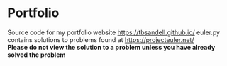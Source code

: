# Portfolio

Source code for my portfolio website https://tbsandell.github.io/
euler.py contains solutions to problems found at https://projecteuler.net/  
**Please do not view the solution to a problem unless you have already solved the problem**
